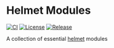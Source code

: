 # Helmet Modules

[![CI](https://github.com/shopstic/helmet-mods/actions/workflows/dev.yaml/badge.svg)](https://github.com/shopstic/helmet-mods/actions) [![License](https://img.shields.io/badge/License-Apache%202.0-blue.svg)](https://github.com/shopstic/helmet-mods/blob/main/LICENSE) [![Release](https://img.shields.io/github/v/tag/shopstic/helmet-mods?color=purple&label=release)](https://github.com/shopstic/helmet-mods/releases)

A collection of essential [helmet](https://github.com/shopstic/helmet) modules
